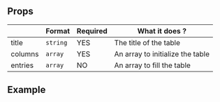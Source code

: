 ## Props

|         | Format   | Required | What it does ?                   |
| ------- | -------- | -------- | -------------------------------- |
| title   | `string` | YES      | The title of the table           |
| columns | `array`  | YES      | An array to initialize the table |
| entries | `array`  | NO       | An array to fill the table       |

## Example

```javascript
```
